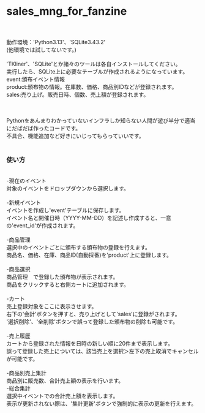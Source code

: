 # sales_mng_for_fanzine
<br><br>
動作環境：'Python3.13'、'SQLite3.43.2'
<br>(他環境では試してないです。)
<br><br>
'TKliner'、'SQLite'とか諸々のツールは各自インストールしてください。
<br>実行したら、SQLite上に必要なテーブルが作成されるようになっています。
<br>event:頒布イベント情報
<br>product:頒布物の情報。在庫数、価格、商品別IDなどが登録されます。
<br>sales:売り上げ。販売日時、個数、売上額が登録されます。
<br><br>

<br>Pythonをあんまりわかっていないインフラしか知らない人間が遊び半分で適当にだばだば作ったコードです。
<br>不具合、機能追加など好きにいじってもらっていいです。
<br><br>
### 使い方
<br>-現在のイベント
<br>  対象のイベントをドロップダウンから選択します。
<br><br>-新規イベント
<br>  イベントを作成し'event'テーブルに保存します。
<br>  イベント名と開催日時（YYYY-MM-DD）を記述し作成すると、一意の'event_id'が作成されます。
<br><br>-商品管理
<br>  選択中のイベントごとに頒布する頒布物の登録を行えます。
<br>  商品名、価格、在庫、商品ID(自動採番)を'product'上に登録します。
<br><br>-商品選択
<br>  商品管理　で登録した頒布物が表示されます。
<br>  商品をクリックすると右側カートに追加されます。
<br><br>-カート
<br>  売上登録対象をここに表示させます。
<br>  右下の'会計'ボタンを押すと、売り上げとして'sales'に登録がされます。
<br>  '選択削除'、'全削除'ボタンで誤って登録した頒布物の削除も可能です。
<br><br>-売上履歴
<br>  カートから登録された情報を日時の新しい順に20件まで表示します。
<br>  誤って登録した売上については、該当売上を選択＞左下の売上取消でキャンセルが可能です。
<br><br>-商品別売上集計
<br>  商品別に販売数、合計売上額の表示を行います。
<br>-総合集計
<br>  選択中イベントでの合計売上額を表示します。
<br>  表示が更新されない際は、'集計更新'ボタンで強制的に表示の更新を行えます。

